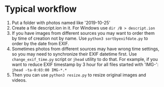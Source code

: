 Typical workflow
================

1. Put a folder with photos named like '2019-10-25'
2. Create a file descript.ion in it. For Windows use `dir /B > descript.ion`
3. If you have images from different sources you may want to order them by time of creation not by name. Use `python3 sortbyexifdate.py` to order by the date from EXIF.
4. Sometimes photos from different sources may have wrong time settings, so you may need to synchronize their EXIF datetime first. Use `change_exif_time.py` script or
`jhead` utility to do that.
For example, if you want to reduce EXIF timestamp by 3 hour for all files started with 'IMG-':
```jhead -ta-0:03:00 IMG-*.*```
5. Then you can use `python3 resize.py` to resize original images and videos.